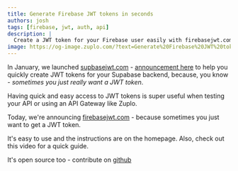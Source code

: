```yaml
---
title: Generate Firebase JWT tokens in seconds
authors: josh
tags: [firebase, jwt, auth, api]
description: |
  Create a JWT token for your Firebase user easily with firebasejwt.com
image: https://og-image.zuplo.com/?text=Generate%20Firebase%20JWT%20tokens%20in%20seconds
---
```


In January, we launched [supbasejwt.com](https://supabasejwt.com) -
[announcement here](https://zuplo.com/blog/2023/01/05/supabase-jwt-auth-helper)
to help you quickly create JWT tokens for your Supabase backend, because, you
know - _sometimes you just really want a JWT token_.

Having quick and easy access to JWT tokens is super useful when testing your API
or using an API Gateway like Zuplo.

Today, we're announcing [firebasejwt.com](https://firebasejwt.com) - because
sometimes you just want to get a JWT token.

It's easy to use and the instructions are on the homepage. Also, check out this
video for a quick guide.

<YouTubeVideo url="https://www.youtube-nocookie.com/embed/PaLZ2ZWJCu4" />

It's open source too - contribute on
[github](https://github.com/zuplo/firebase-jwt)
